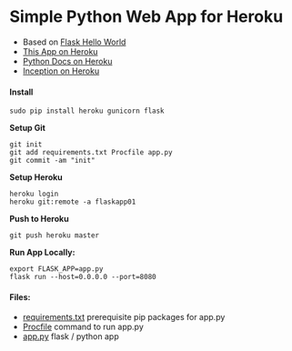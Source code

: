 # Simple Python Web App for Heroku

* Based on [Flask Hello World](https://flask.palletsprojects.com/en/1.1.x/quickstart/#a-minimal-application)
* [This App on Heroku](https://flaskapp01.herokuapp.com)  
* [Python Docs on Heroku](https://devcenter.heroku.com/categories/python-support)  
* [Inception on Heroku](https://github.com/EN10/InceptionHeroku)

#### Install

    sudo pip install heroku gunicorn flask

**Setup Git**

    git init
    git add requirements.txt Procfile app.py  
    git commit -am "init"  
    
**Setup Heroku**

    heroku login
    heroku git:remote -a flaskapp01

**Push to Heroku**

    git push heroku master
    
**Run App Locally:**

    export FLASK_APP=app.py
    flask run --host=0.0.0.0 --port=8080

#### Files:

* [requirements.txt](https://raw.githubusercontent.com/EN10/PythonHeroku/master/requirements.txt) prerequisite pip packages for app.py
* [Procfile](https://raw.githubusercontent.com/EN10/PythonHeroku/master/Procfile) command to run app.py
* [app.py](https://raw.githubusercontent.com/EN10/PythonHeroku/master/app.py) flask / python app
